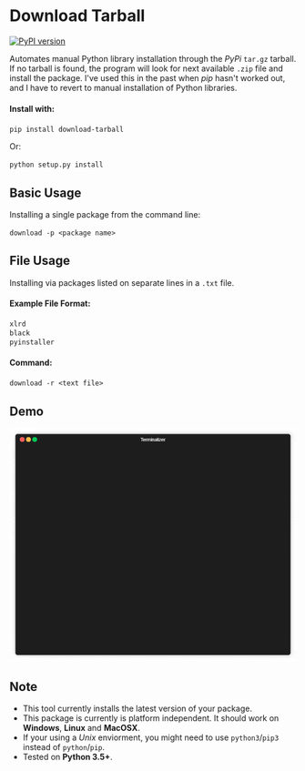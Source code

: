 # Download Tarball

[![PyPI version](https://badge.fury.io/py/download-tarball.svg)](https://badge.fury.io/py/download-tarball)

Automates manual Python library installation through the *PyPi* `tar.gz` tarball. If no tarball is found, the program will look for next available `.zip` file and install the package. I've used this in the past when *pip* hasn't worked out, and I have to revert to manual installation of Python libraries. 

#### Install with:

`pip install download-tarball`

Or:

`python setup.py install`

## Basic Usage

Installing a single package from the command line:

`download -p <package name>`

## File Usage

Installing via packages listed on separate lines in a `.txt` file. 

#### Example File Format:

```
xlrd
black
pyinstaller
```

#### Command:

`download -r <text file>`

## Demo

![xlrd-example](demo.gif)

## Note
* This tool currently installs the latest version of your package.
* This package is currently is platform independent. It should work on **Windows**, **Linux** and **MacOSX**. 
* If your using a *Unix* enviorment, you might need to use `python3`/`pip3` instead of `python`/`pip`. 
* Tested on **Python 3.5+**.
